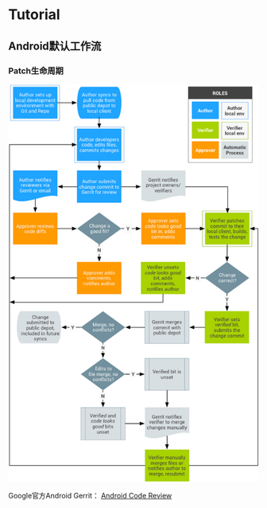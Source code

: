 # Tutorial

## Android默认工作流

### Patch生命周期

  ![Android Default Workflow](../pic/android_workflow-0.png)

Google官方Android Gerrit： [Android Code Review](https://android-review.googlesource.com/)
